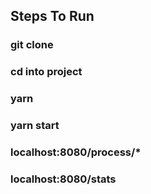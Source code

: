 ## Steps To Run 

### git clone 
### cd into project
### yarn 
### yarn start
### localhost:8080/process/*
### localhost:8080/stats

